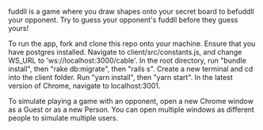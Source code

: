 fuddll is a game where you draw shapes onto your secret board to befuddll your opponent. Try to guess your opponent's fuddll before they guess yours!

To run the app, fork and clone this repo onto your machine. Ensure that you have postgres installed. Navigate to client/src/constants.js, and change WS_URL to 'ws://localhost:3000/cable'. In the root directory, run "bundle install", then "rake db:migrate", then "rails s". Create a new terminal and cd into the client folder. Run "yarn install", then "yarn start". In the latest version of Chrome, navigate to localhost:3001. 

To simulate playing a game with an opponent, open a new Chrome window as a Guest or as a new Person. You can open multiple windows as different people to simulate multiple users. 